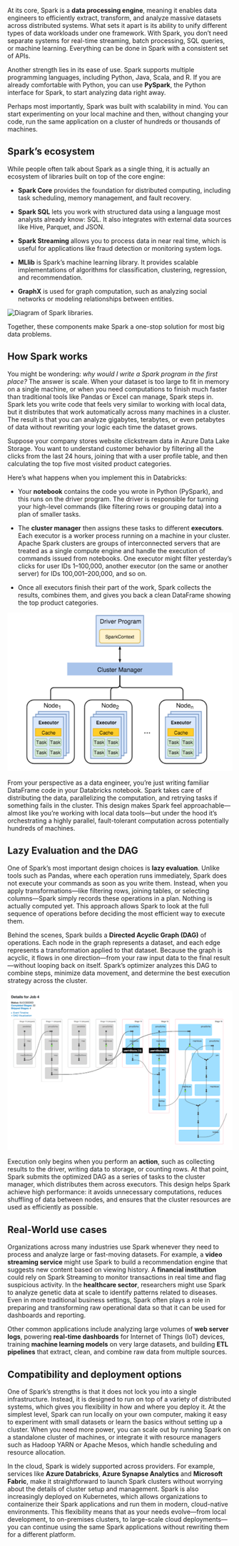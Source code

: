 At its core, Spark is a **data processing engine**, meaning it enables data engineers to efficiently extract, transform, and analyze massive datasets across distributed systems. What sets it apart is its ability to unify different types of data workloads under one framework. With Spark, you don’t need separate systems for real-time streaming, batch processing, SQL queries, or machine learning. Everything can be done in Spark with a consistent set of APIs.

Another strength lies in its ease of use. Spark supports multiple programming languages, including Python, Java, Scala, and R. If you are already comfortable with Python, you can use **PySpark**, the Python interface for Spark, to start analyzing data right away.

Perhaps most importantly, Spark was built with scalability in mind. You can start experimenting on your local machine and then, without changing your code, run the same application on a cluster of hundreds or thousands of machines.

## Spark’s ecosystem

While people often talk about Spark as a single thing, it is actually an ecosystem of libraries built on top of the core engine:

- **Spark Core** provides the foundation for distributed computing, including task scheduling, memory management, and fault recovery.

- **Spark SQL** lets you work with structured data using a language most analysts already know: SQL. It also integrates with external data sources like Hive, Parquet, and JSON.

- **Spark Streaming** allows you to process data in near real time, which is useful for applications like fraud detection or monitoring system logs.

- **MLlib** is Spark’s machine learning library. It provides scalable implementations of algorithms for classification, clustering, regression, and recommendation.

- **GraphX** is used for graph computation, such as analyzing social networks or modeling relationships between entities.

![Diagram of Spark libraries.](../media/azure-databricks-apache-spark.png)

Together, these components make Spark a one-stop solution for most big data problems.

## How Spark works

You might be wondering: *why would I write a Spark program in the first place?* The answer is scale. When your dataset is too large to fit in memory on a single machine, or when you need computations to finish much faster than traditional tools like Pandas or Excel can manage, Spark steps in. Spark lets you write code that feels very similar to working with local data, but it distributes that work automatically across many machines in a cluster. The result is that you can analyze gigabytes, terabytes, or even petabytes of data without rewriting your logic each time the dataset grows.

Suppose your company stores website clickstream data in Azure Data Lake Storage. You want to understand customer behavior by filtering all the clicks from the last 24 hours, joining that with a user profile table, and then calculating the top five most visited product categories.

Here’s what happens when you implement this in Databricks:

- Your **notebook** contains the code you wrote in Python (PySpark), and this runs on the driver program. The driver is responsible for turning your high-level commands (like filtering rows or grouping data) into a plan of smaller tasks.

- The **cluster manager** then assigns these tasks to different **executors**. Each executor is a worker process running on a machine in your cluster. Apache Spark clusters are groups of interconnected servers that are treated as a single compute engine and handle the execution of commands issued from notebooks. One executor might filter yesterday’s clicks for user IDs 1–100,000, another executor (on the same or another server) for IDs 100,001–200,000, and so on.

- Once all executors finish their part of the work, Spark collects the results, combines them, and gives you back a clean DataFrame showing the top product categories.

![Diagram showing the Spark Architecture](../media/spark-architecture.png)

From your perspective as a data engineer, you’re just writing familiar DataFrame code in your Databricks notebook. Spark takes care of distributing the data, parallelizing the computation, and retrying tasks if something fails in the cluster. This design makes Spark feel approachable—almost like you’re working with local data tools—but under the hood it’s orchestrating a highly parallel, fault-tolerant computation across potentially hundreds of machines.

## Lazy Evaluation and the DAG

One of Spark’s most important design choices is **lazy evaluation**. Unlike tools such as Pandas, where each operation runs immediately, Spark does not execute your commands as soon as you write them. Instead, when you apply transformations—like filtering rows, joining tables, or selecting columns—Spark simply records these operations in a plan. Nothing is actually computed yet. This approach allows Spark to look at the full sequence of operations before deciding the most efficient way to execute them.

Behind the scenes, Spark builds a **Directed Acyclic Graph (DAG)** of operations. Each node in the graph represents a dataset, and each edge represents a transformation applied to that dataset. Because the graph is acyclic, it flows in one direction—from your raw input data to the final result—without looping back on itself. Spark’s optimizer analyzes this DAG to combine steps, minimize data movement, and determine the best execution strategy across the cluster.

![Diagram showing a Spark Directed Acyclic Graph (DAG)](../media/spark-directed-acyclic-graph-example.png)

Execution only begins when you perform an **action**, such as collecting results to the driver, writing data to storage, or counting rows. At that point, Spark submits the optimized DAG as a series of tasks to the cluster manager, which distributes them across executors. This design helps Spark achieve high performance: it avoids unnecessary computations, reduces shuffling of data between nodes, and ensures that the cluster resources are used as efficiently as possible.

## Real-World use cases

Organizations across many industries use Spark whenever they need to process and analyze large or fast-moving datasets. For example, a **video streaming service** might use Spark to build a recommendation engine that suggests new content based on viewing history. A **financial institution** could rely on Spark Streaming to monitor transactions in real time and flag suspicious activity. In the **healthcare sector**, researchers might use Spark to analyze genetic data at scale to identify patterns related to diseases. Even in more traditional business settings, Spark often plays a role in preparing and transforming raw operational data so that it can be used for dashboards and reporting.

Other common applications include analyzing large volumes of **web server logs**, powering **real-time dashboards** for Internet of Things (IoT) devices, training **machine learning models** on very large datasets, and building **ETL pipelines** that extract, clean, and combine raw data from multiple sources.

## Compatibility and deployment options

One of Spark’s strengths is that it does not lock you into a single infrastructure. Instead, it is designed to run on top of a variety of distributed systems, which gives you flexibility in how and where you deploy it. At the simplest level, Spark can run locally on your own computer, making it easy to experiment with small datasets or learn the basics without setting up a cluster. When you need more power, you can scale out by running Spark on a standalone cluster of machines, or integrate it with resource managers such as Hadoop YARN or Apache Mesos, which handle scheduling and resource allocation.

In the cloud, Spark is widely supported across providers. For example, services like **Azure Databricks**, **Azure Synapse Analytics** and **Microsoft Fabric**, make it straightforward to launch Spark clusters without worrying about the details of cluster setup and management. Spark is also increasingly deployed on Kubernetes, which allows organizations to containerize their Spark applications and run them in modern, cloud-native environments. This flexibility means that as your needs evolve—from local development, to on-premises clusters, to large-scale cloud deployments—you can continue using the same Spark applications without rewriting them for a different platform.